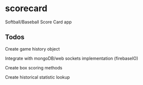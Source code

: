 scorecard
=========

Softball/Baseball Score Card app

## Todos
Create game history object

Integrate with mongoDB/web sockets implementation (firebaseIO)

Create box scoring methods

Create historical statistic lookup
